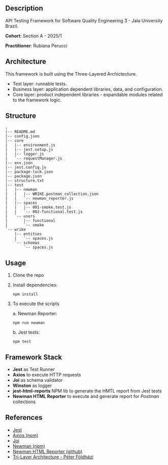 ## Description 
API Testing Framework for Software Quality Engineering 3 - Jala University Brazil.

**Cohort**: Section A - 2025/1

**Practitioner**: Rubiana Perucci

## Architecture
This framework is built using the Three-Layered Archictecture.
- Test layer: runnable tests.
- Business layer: application dependent libraries, data, and configuration.
- Core layer: product independent libraries - expandable modules related to the framework logic. 

## Structure
```
.
|-- README.md
|-- config.json
|-- core
|   |-- environment.js
|   |-- jest.setup.js
|   |-- logger.js
|   `-- requestManager.js
|-- env.json
|-- jest.config.js
|-- package-lock.json
|-- package.json
|-- structure.txt
|-- test
|   |-- newman
|   |   |-- WRIKE.postman_collection.json
|   |   `-- newman_reporter.js
|   |-- spaces
|   |   |-- 001-smoke.test.js
|   |   `-- 002-functional.test.js
|   `-- users
|       |-- functional
|       `-- smoke
`-- wrike
    |-- entities
    |   `-- spaces.js
    `-- schemas
        `-- spaces.js
```

## Usage
1. Clone the repo
2. Install dependencies:
    ```console
    npm install
    ```

3. To execute the scripts

   a. Newman Reporter:
   
    ```console
    npm run newman
    ```

   b. Jest tests:
      
    ```console
    npm test    
    ```
    

## Framework Stack
- **Jest** as Test Runner
- **Axios** to execute HTTP requests
- **Joi** as schema validator
- **Winston** as logger
- **jest-html-reports** NPM lib to generate the HMTL report from Jest tests
- **Newman HTML Reporter** to execute and generate report for _Postman_ collections



## References
- [Jest](https://jestjs.io/docs/getting-started)
- [Axios (npm)](https://www.npmjs.com/package/axios)
- [Joi](https://joi.dev/api/?v=17.13.3)
- [Newman (npm)](https://www.npmjs.com/package/newman)
- [Newman HTML Reporter (github)](https://github.com/postmanlabs/newman-reporter-html)
- [Tri-Layer Architecture - Péter Földházi](https://www.pnsqc.org/docs/PROP53522057-FoldhaziDraftFinal.pdf)
